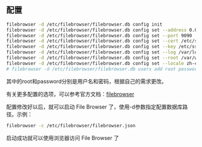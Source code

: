 ## 配置

```sh
filebrowser -d /etc/filebrowser/filebrowser.db config init
filebrowser -d /etc/filebrowser/filebrowser.db config set --address 0.0.0.0
filebrowser -d /etc/filebrowser/filebrowser.db config set --port 9090
filebrowser -d /etc/filebrowser/filebrowser.db config set --cert /etc/ssl/gwq5210.com.crt
filebrowser -d /etc/filebrowser/filebrowser.db config set --key /etc/ssl/gwq5210.com.key
filebrowser -d /etc/filebrowser/filebrowser.db config set --log /var/log/filebrowser/filebrowser.log
filebrowser -d /etc/filebrowser/filebrowser.db config set --root /var/www/gwq5210.com/files
filebrowser -d /etc/filebrowser/filebrowser.db config set --locale zh-cn
# filebrowser -d /etc/filebrowser/filebrowser.db users add root password --perm.admin
```

其中的root和password分别是用户名和密码，根据自己的需求更改。

有关更多配置的选项，可以参考官方文档：[filebrowser](https://filebrowser.org/cli/filebrowser-config-set)

配置修改好以后，就可以启动 File Browser 了，使用-d参数指定配置数据库路径。示例：

```sh
filebrowser -c /etc/filebrowser/filebrowser.json
```

启动成功就可以使用浏览器访问 File Browser 了
